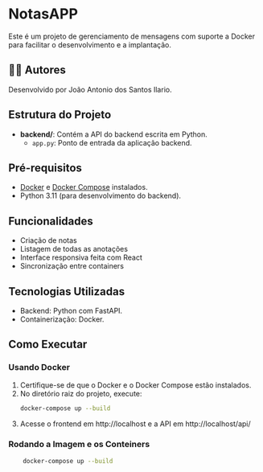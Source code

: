 # NotasAPP

Este é um projeto de gerenciamento de mensagens com suporte a Docker para facilitar o desenvolvimento e a implantação.

## 🙋‍♂️ Autores

Desenvolvido por João Antonio dos Santos Ilario.


## Estrutura do Projeto

- **backend/**: Contém a API do backend escrita em Python.
  - `app.py`: Ponto de entrada da aplicação backend.

## Pré-requisitos

- [Docker](https://www.docker.com/) e [Docker Compose](https://docs.docker.com/compose/) instalados.
- Python 3.11 (para desenvolvimento do backend).

## Funcionalidades

- Criação de notas
- Listagem de todas as anotações
- Interface responsiva feita com React
- Sincronização entre containers

## Tecnologias Utilizadas

- Backend: Python com FastAPI.
- Containerização: Docker.

## Como Executar

### Usando Docker

1. Certifique-se de que o Docker e o Docker Compose estão instalados.
2. No diretório raiz do projeto, execute:
   ```bash
   docker-compose up --build
   ```
3. Acesse o frontend em http://localhost e a API em http://localhost/api/

### Rodando a Imagem e os Conteiners

```bash
    docker-compose up --build
```